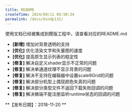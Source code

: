 ```yaml
---
title: README
createTime: 2024/09/11 09:50:34
permalink: /docs/6sndp132/
---
```


使用文档已经被集成到模版工程中，请查看对应的README.md

- **[新增]** 增加对背景透明的支持
- **[优化]** 优化渲染文字和矢量图的速度
- **[优化]** 提高原生显示列表的稳定性
- **[修复]** 解决自定义shader显示不正常的问题
- **[修复]** 解决单通道纹理不显示背景的问题
- **[修复]** 解决不支持在编辑器中设置scale9Grid的问题
- **[修复]** 解决部分机型上偶现颜色失真的问题
- **[修复]** 解决部分类型文件不返回下载失败回调的问题
- **[修复]** 解决微端不能注册监听runtime状态的回调的问题


**【发布日期】：2018-11-20 **
